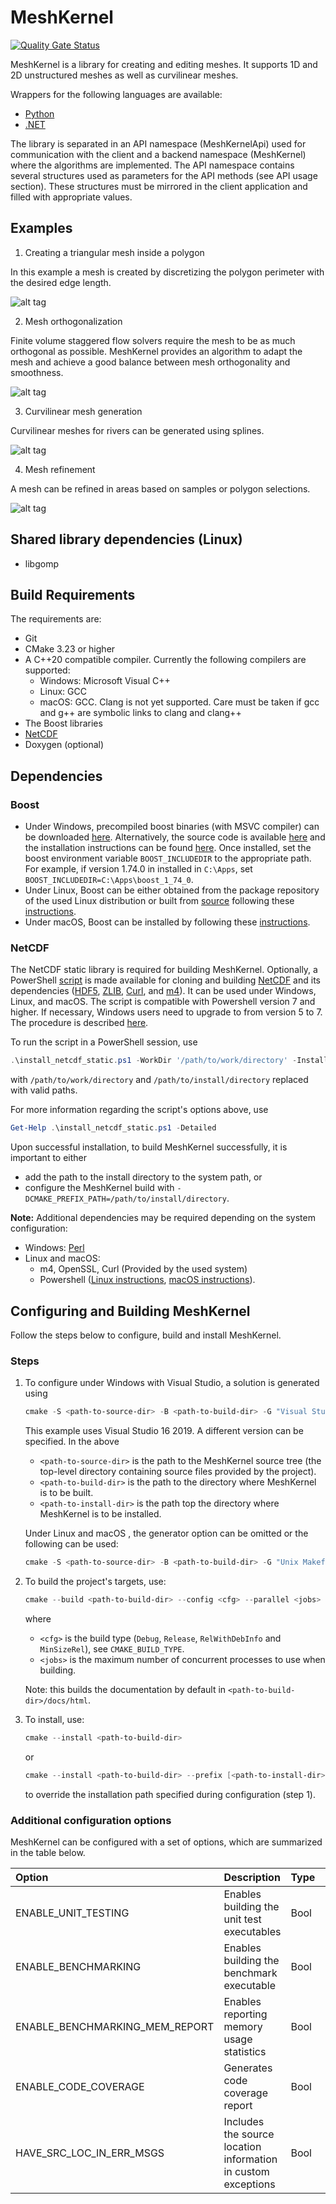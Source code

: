 # MeshKernel

[![Quality Gate Status](https://sonarcloud.io/api/project_badges/measure?project=Deltares_Grid_Editor_back-end&metric=alert_status)](https://sonarcloud.io/dashboard?id=Deltares_Grid_Editor_back-end)

MeshKernel is a library for creating and editing meshes.
It supports 1D and 2D unstructured meshes as well as curvilinear meshes.

Wrappers for the following languages are available:

- [Python](https://github.com/Deltares/MeshKernelPy)
- [.NET](https://github.com/Deltares/MeshKernelNET)

The library is separated in an API namespace (MeshKernelApi) used for communication with the client and a backend namespace (MeshKernel) where the algorithms are implemented.
The API namespace contains several structures used as parameters for the API methods (see API usage section).
These structures must be mirrored in the client application and filled with appropriate values.

## Examples

1. Creating a triangular mesh inside a polygon

In this example a mesh is created by discretizing the polygon perimeter with the desired edge length.

![alt tag](docs/images/TriangularMeshInPolygon.jpg)

2. Mesh orthogonalization

Finite volume staggered flow solvers require the mesh to be as much orthogonal as possible.
MeshKernel provides an algorithm to adapt the mesh and achieve a good balance between mesh orthogonality and smoothness.

![alt tag](docs/images/MeshOrthogonalization.jpg)

3. Curvilinear mesh generation

Curvilinear meshes for rivers can be generated using splines.

![alt tag](docs/images/OrthogonalCurvilinearGrid.jpg)

4. Mesh refinement

A mesh can be refined in areas based on samples or polygon selections.

![alt tag](docs/images/GridRefinement.jpg)

## Shared library dependencies (Linux)

- libgomp

## Build Requirements

The requirements are:

- Git
- CMake 3.23 or higher
- A C++20 compatible compiler. Currently the following compilers are supported:
  - Windows: Microsoft Visual C++
  - Linux: GCC
  - macOS: GCC. Clang is not yet supported. Care must be taken if gcc and g++ are symbolic links to clang and clang++
- The Boost libraries
- [NetCDF](#netcdf)
- Doxygen (optional)

## Dependencies

### Boost

- Under Windows, precompiled boost binaries (with MSVC compiler) can be downloaded [here](https://sourceforge.net/projects/boost/files/boost-binaries/). Alternatively, the source code is available [here](https://sourceforge.net/projects/boost/files/boost/) and the installation instructions can be found [here](https://www.boost.org/doc/libs/1_74_0/more/getting_started/windows.html). Once installed, set the boost environment variable `BOOST_INCLUDEDIR` to the appropriate path. For example, if version 1.74.0 in installed in `C:\Apps`, set `BOOST_INCLUDEDIR=C:\Apps\boost_1_74_0`.
- Under Linux, Boost can be either obtained from the package repository of the used Linux distribution or built from [source](https://sourceforge.net/projects/boost/files/boost/) following these [instructions](https://www.boost.org/doc/libs/1_74_0/more/getting_started/unix-variants.html).
- Under macOS, Boost can be installed by following these [instructions](https://www.boost.org/doc/libs/1_74_0/doc/html/quickbook/install.html).

### NetCDF

The NetCDF static library is required for building MeshKernel. Optionally, a PowerShell [script](scripts/install_netcdf_static.ps1) is made available for cloning and building [NetCDF](https://github.com/Unidata/netcdf-c) and its dependencies ([HDF5](https://github.com/HDFGroup/hdf5), [ZLIB](https://github.com/madler/zlib), [Curl](https://github.com/curl/curl), and [m4](https://sourceforge.net/projects/gnuwin32/files/m4/)). It can be used under Windows, Linux, and macOS. The script is compatible with Powershell version 7 and higher. If necessary, Windows users need to upgrade to from version 5 to 7. The procedure is described [here](https://learn.microsoft.com/en-us/powershell/scripting/whats-new/migrating-from-windows-powershell-51-to-powershell-7?view=powershell-7.3).

To run the script in a PowerShell session, use

```powershell
.\install_netcdf_static.ps1 -WorkDir '/path/to/work/directory' -InstallDir '/path/to/install/directory' -BuildType 'Release' -ParallelJobs 10 -GitTags @{zlib = 'v1.2.13'; curl = 'curl-7_88_1';  hdf5 = 'hdf5-1_14_0';  netcdf_c = 'v4.9.1'}
```

with `/path/to/work/directory` and `/path/to/install/directory` replaced with valid paths.

For more information regarding the script's options above, use

```powershell
Get-Help .\install_netcdf_static.ps1 -Detailed
```

Upon successful installation, to build MeshKernel successfully, it is important to either

- add the path to the install directory to the system path, or
- configure the MeshKernel build with `-DCMAKE_PREFIX_PATH=/path/to/install/directory`.

**Note:** Additional dependencies may be required depending on the system configuration:

- Windows: [Perl](https://strawberryperl.com/)
- Linux and macOS:
  - m4, OpenSSL, Curl (Provided by the used system)
  - Powershell ([Linux instructions](https://learn.microsoft.com/en-us/powershell/scripting/install/installing-powershell-on-linux?view=powershell-7.3), [macOS instructions](https://learn.microsoft.com/en-us/powershell/scripting/install/installing-powershell-on-macos?view=powershell-7.3)).

## Configuring and Building MeshKernel

Follow the steps below to configure, build and install MeshKernel.

### Steps

1.  To configure under Windows with Visual Studio, a solution is generated using

    ```powershell
    cmake -S <path-to-source-dir> -B <path-to-build-dir> -G "Visual Studio 16 2019" --install-prefix <path-to-install-dir>
    ```

    This example uses Visual Studio 16 2019. A different version can be specified. In the above

    - `<path-to-source-dir>` is the path to the MeshKernel source tree (the top-level directory containing source files provided by the project).
    - `<path-to-build-dir>` is the path to the directory where MeshKernel is to be built.
    - `<path-to-install-dir>` is the path top the directory where MeshKernel is to be installed.

    Under Linux and macOS , the generator option can be omitted or the following can be used:

    ```powershell
    cmake -S <path-to-source-dir> -B <path-to-build-dir> -G "Unix Makefiles" --install-prefix <path-to-install-dir>
    ```

2.  To build the project's targets, use:

    ```powershell
    cmake --build <path-to-build-dir> --config <cfg> --parallel <jobs>
    ```

    where

    - `<cfg>` is the build type (`Debug`, `Release`, `RelWithDebInfo` and `MinSizeRel`), see `CMAKE_BUILD_TYPE`.
    - `<jobs>` is the maximum number of concurrent processes to use when building.

    Note: this builds the documentation by default in `<path-to-build-dir>/docs/html`.

3.  To install, use:
    ```powershell
    cmake --install <path-to-build-dir>
    ```
    or
    ```powershell
    cmake --install <path-to-build-dir> --prefix [<path-to-install-dir>]
    ```
    to override the installation path specified during configuration (step 1).

### Additional configuration options

MeshKernel can be configured with a set of options, which are summarized in the table below.

| Option                         | Description                                                   | Type | Default | Notes                                                                                           |
| :----------------------------- | :------------------------------------------------------------ | :--- | :------ | :---------------------------------------------------------------------------------------------- |
| ENABLE_UNIT_TESTING            | Enables building the unit test executables                    | Bool | ON      |                                                                                                 |
| ENABLE_BENCHMARKING            | Enables building the benchmark executable                     | Bool | OFF     |                                                                                                 |
| ENABLE_BENCHMARKING_MEM_REPORT | Enables reporting memory usage statistics                     | Bool | OFF     | Applicable only when ENABLE_BENCHMARKING is ON, ignored otherwise                               |
| ENABLE_CODE_COVERAGE           | Generates code coverage report                                | Bool | OFF     | Valid only under Linux and macOS when a GNU compiler is used (requires gcov), ignored otherwise |
| HAVE_SRC_LOC_IN_ERR_MSGS       | Includes the source location information in custom exceptions | Bool | OFF     |                                                                                                 |
